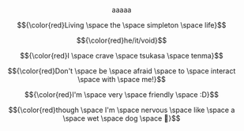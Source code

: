<p align="center">
aaaaa
<p align="center">
  $${\color{red}Living \space the \space simpleton \space life}$$
<p align="center">
  $${\color{red}he/it/void}$$
  <p align="center">
  $${\color{red}I \space crave \space tsukasa \space tenma}$$
  <p align="center">
  $${\color{red}Don't \space be \space afraid \space to \space interact \space with \space me!}$$
 <p align="center">
  $${\color{red}I'm \space very \space friendly \space :D}$$
  <p align="center">
  $${\color{red}though \space I'm \space nervous \space like \space a \space wet \space dog \space 🥺}$$
